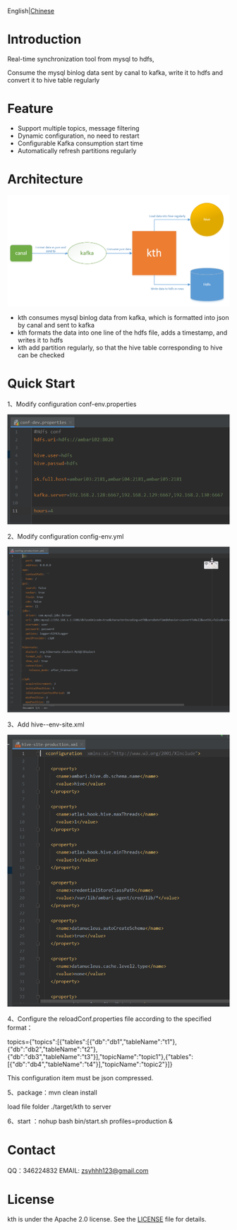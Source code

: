 English|[Chinese](https://github.com/powdersnow-zsy/kth/edit/main/README.MD)
# Introduction

Real-time synchronization tool from mysql to hdfs,

Consume the mysql binlog data sent by canal to kafka, write it to hdfs and convert it to hive table regularly

# Feature

- Support multiple topics, message filtering
- Dynamic configuration, no need to restart
- Configurable Kafka consumption start time
- Automatically refresh partitions regularly

# Architecture

![](https://github.com/powdersnow-zsy/kth/blob/main/4.png)

- kth consumes mysql binlog data from kafka, which is formatted into json by canal and sent to kafka
- kth formats the data into one line of the hdfs file, adds a timestamp, and writes it to hdfs
- kth add partition regularly, so that the hive table corresponding to hive can be checked

# Quick Start

1、Modify configuration conf-env.properties

![](https://github.com/powdersnow-zsy/kth/blob/main/1.png)

2、Modify configuration config-env.yml

![](https://github.com/powdersnow-zsy/kth/blob/main/2.png)

3、Add hive--env-site.xml 

![](https://github.com/powdersnow-zsy/kth/blob/main/3.png)

4、Configure the reloadConf.properties file according to the specified format：

topics={"topics":[{"tables":[{"db":"db1","tableName":"t1"},{"db":"db2","tableName":"t2"},{"db":"db3","tableName":"t3"}],"topicName":"topic1"},{"tables":[{"db":"db4","tableName":"t4"}],"topicName":"topic2"}]}

This configuration item must be json compressed.


5、package：mvn clean install

load file folder ./target/kth to server

6、start ：nohup bash bin/start.sh profiles=production &

# Contact

QQ：346224832
EMAIL: zsyhhh123@gmail.com

# License

kth is under the Apache 2.0 license. See the [LICENSE](http://www.apache.org/licenses/LICENSE-2.0) file for details.
